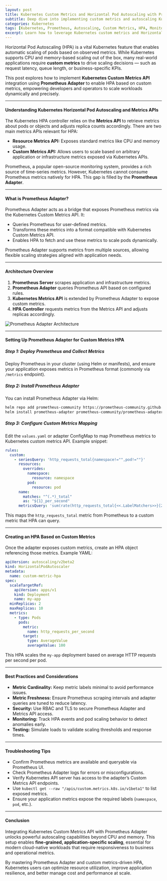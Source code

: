 ```yaml
---
layout: post
title: Kubernetes Custom Metrics and Horizontal Pod Autoscaling with Prometheus Adapter
subtitle: Deep dive into implementing custom metrics and autoscaling Kubernetes workloads using Prometheus Adapter
categories: Kubernetes
tags: [Kubernetes, Prometheus, Autoscaling, Custom Metrics, HPA, Monitoring, Cloud Native, DevOps]
excerpt: Learn how to leverage Kubernetes custom metrics and Horizontal Pod Autoscaling with Prometheus Adapter to build scalable, efficient applications on Kubernetes.
---
```

Horizontal Pod Autoscaling (HPA) is a vital Kubernetes feature that enables automatic scaling of pods based on observed metrics. While Kubernetes supports CPU and memory-based scaling out of the box, many real-world applications require **custom metrics** to drive scaling decisions — such as request latency, queue length, or business-specific KPIs.

This post explores how to implement **Kubernetes Custom Metrics API** integration using **Prometheus Adapter** to enable HPA based on custom metrics, empowering developers and operators to scale workloads dynamically and precisely.

---

#### Understanding Kubernetes Horizontal Pod Autoscaling and Metrics APIs

The Kubernetes HPA controller relies on the **Metrics API** to retrieve metrics about pods or objects and adjusts replica counts accordingly. There are two main metrics APIs relevant for HPA:

- **Resource Metrics API:** Exposes standard metrics like CPU and memory usage.
- **Custom Metrics API:** Allows users to scale based on arbitrary application or infrastructure metrics exposed via Kubernetes APIs.

Prometheus, a popular open-source monitoring system, provides a rich source of time-series metrics. However, Kubernetes cannot consume Prometheus metrics natively for HPA. This gap is filled by the **Prometheus Adapter**.

---

#### What is Prometheus Adapter?

Prometheus Adapter acts as a bridge that exposes Prometheus metrics via the Kubernetes Custom Metrics API. It:

- Queries Prometheus for user-defined metrics.
- Transforms these metrics into a format compatible with Kubernetes Custom Metrics API.
- Enables HPA to fetch and use these metrics to scale pods dynamically.

Prometheus Adapter supports metrics from multiple sources, allowing flexible scaling strategies aligned with application needs.

---

#### Architecture Overview

1. **Prometheus Server** scrapes application and infrastructure metrics.
2. **Prometheus Adapter** queries Prometheus API based on configured rules.
3. **Kubernetes Metrics API** is extended by Prometheus Adapter to expose custom metrics.
4. **HPA Controller** requests metrics from the Metrics API and adjusts replicas accordingly.

![Prometheus Adapter Architecture](https://example.com/images/prometheus-adapter-architecture.png)

---

#### Setting Up Prometheus Adapter for Custom Metrics HPA

##### Step 1: Deploy Prometheus and Collect Metrics

Deploy Prometheus in your cluster (using Helm or manifests), and ensure your application exposes metrics in Prometheus format (commonly via `/metrics` endpoint).

##### Step 2: Install Prometheus Adapter

You can install Prometheus Adapter via Helm:

```bash
helm repo add prometheus-community https://prometheus-community.github.io/helm-charts
helm install prometheus-adapter prometheus-community/prometheus-adapter -n monitoring
```

##### Step 3: Configure Custom Metrics Mapping

Edit the `values.yaml` or adapter ConfigMap to map Prometheus metrics to Kubernetes custom metrics API. Example snippet:

```yaml
rules:
  custom:
    - seriesQuery: 'http_requests_total{namespace!="",pod!=""}'
      resources:
        overrides:
          namespace:
            resource: namespace
          pod:
            resource: pod
      name:
        matches: "^(.*)_total"
        as: "${1}_per_second"
      metricsQuery: 'sum(rate(http_requests_total{<<.LabelMatchers>>}[2m])) by (<<.GroupBy>>)'
```

This maps the `http_requests_total` metric from Prometheus to a custom metric that HPA can query.

---

#### Creating an HPA Based on Custom Metrics

Once the adapter exposes custom metrics, create an HPA object referencing those metrics. Example YAML:

```yaml
apiVersion: autoscaling/v2beta2
kind: HorizontalPodAutoscaler
metadata:
  name: custom-metric-hpa
spec:
  scaleTargetRef:
    apiVersion: apps/v1
    kind: Deployment
    name: my-app
  minReplicas: 2
  maxReplicas: 10
  metrics:
    - type: Pods
      pods:
        metric:
          name: http_requests_per_second
        target:
          type: AverageValue
          averageValue: 100
```

This HPA scales the `my-app` deployment based on average HTTP requests per second per pod.

---

#### Best Practices and Considerations

- **Metric Cardinality:** Keep metric labels minimal to avoid performance issues.
- **Metric Freshness:** Ensure Prometheus scraping intervals and adapter queries are tuned to reduce latency.
- **Security:** Use RBAC and TLS to secure Prometheus Adapter and Metrics API access.
- **Monitoring:** Track HPA events and pod scaling behavior to detect anomalies early.
- **Testing:** Simulate loads to validate scaling thresholds and response times.

---

#### Troubleshooting Tips

- Confirm Prometheus metrics are available and queryable via Prometheus UI.
- Check Prometheus Adapter logs for errors or misconfigurations.
- Verify Kubernetes API server has access to the adapter’s Custom Metrics API endpoints.
- Use `kubectl get --raw "/apis/custom.metrics.k8s.io/v1beta1"` to list exposed metrics.
- Ensure your application metrics expose the required labels (`namespace`, `pod`, etc.).

---

#### Conclusion

Integrating Kubernetes Custom Metrics API with Prometheus Adapter unlocks powerful autoscaling capabilities beyond CPU and memory. This setup enables **fine-grained, application-specific scaling**, essential for modern cloud-native workloads that require responsiveness to business and operational metrics.

By mastering Prometheus Adapter and custom metrics-driven HPA, Kubernetes users can optimize resource utilization, improve application resilience, and better manage cost and performance at scale.

